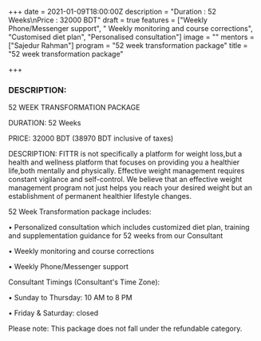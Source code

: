 +++
date = 2021-01-09T18:00:00Z
description = "Duration : 52 Weeks\nPrice : 32000 BDT"
draft = true
features = ["Weekly Phone/Messenger support", " Weekly monitoring and course corrections", "Customised diet plan", "Personalised consultation"]
image = ""
mentors = ["Sajedur Rahman"]
program = "52 week transformation package"
title = "52 week transformation package"

+++
### DESCRIPTION:

52 WEEK TRANSFORMATION PACKAGE

DURATION: 52 Weeks

PRICE: 32000 BDT (38970 BDT inclusive of taxes)

DESCRIPTION: FITTR is not specifically a platform for weight loss,but a health and wellness platform that focuses on providing you a healthier life,both mentally and physically. Effective weight management requires constant vigilance and self-control. We believe that an effective weight management program not just helps you reach your desired weight but an establishment of permanent healthier lifestyle changes.

52 Week Transformation package includes:

• Personalized consultation which includes customized diet plan, training and supplementation guidance for 52 weeks from our Consultant

• Weekly monitoring and course corrections

• Weekly Phone/Messenger support

Consultant Timings (Consultant's Time Zone):

• Sunday to Thursday: 10 AM to 8 PM

• Friday & Saturday: closed

Please note: This package does not fall under the refundable category.